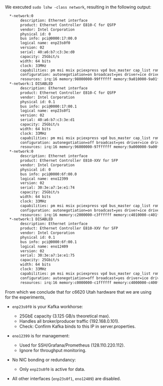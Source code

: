 We executed `sudo lshw -class network`, resulting in the following output:

```txt
  *-network:0
       description: Ethernet interface
       product: Ethernet Controller E810-C for QSFP
       vendor: Intel Corporation
       physical id: 0
       bus info: pci@0000:17:00.0
       logical name: enp23s0f0
       version: 02
       serial: 40:a6:b7:c3:3e:d0
       capacity: 25Gbit/s
       width: 64 bits
       clock: 33MHz
       capabilities: pm msi msix pciexpress vpd bus_master cap_list rom ethernet physical fibre 25000bt-fd autonegotiation
       configuration: autonegotiation=on broadcast=yes driver=ice driverversion=5.15.0-143-generic duplex=full firmware=4.51 0x8001e843 23.0.8 ip=192.168.0.101 latency=0 link=yes multicast=yes
       resources: irq:16 memory:98000000-99ffffff memory:9a010000-9a01ffff memory:9a100000-9a1fffff
  *-network:1 DISABLED
       description: Ethernet interface
       product: Ethernet Controller E810-C for QSFP
       vendor: Intel Corporation
       physical id: 0.1
       bus info: pci@0000:17:00.1
       logical name: enp23s0f1
       version: 02
       serial: 40:a6:b7:c3:3e:d1
       capacity: 25Gbit/s
       width: 64 bits
       clock: 33MHz
       capabilities: pm msi msix pciexpress vpd bus_master cap_list rom ethernet physical 10000bt-fd 25000bt-fd autonegotiation
       configuration: autonegotiation=off broadcast=yes driver=ice driverversion=5.15.0-143-generic firmware=4.51 0x8001e843 23.0.8 latency=0 link=no multicast=yes
       resources: irq:16 memory:96000000-97ffffff memory:9a000000-9a00ffff memory:9a200000-9a2fffff
  *-network:0
       description: Ethernet interface
       product: Ethernet Controller E810-XXV for SFP
       vendor: Intel Corporation
       physical id: 0
       bus info: pci@0000:6f:00.0
       logical name: eno12399
       version: 02
       serial: 30:3e:a7:1e:e1:74
       capacity: 25Gbit/s
       width: 64 bits
       clock: 33MHz
       capabilities: pm msi msix pciexpress vpd bus_master cap_list rom ethernet physical fibre 1000bt-fd 10000bt-fd 25000bt-fd autonegotiation
       configuration: autonegotiation=on broadcast=yes driver=ice driverversion=5.15.0-143-generic duplex=full firmware=4.51 0x8001e501 23.0.8 ip=128.110.220.112 latency=0 link=yes multicast=yes
       resources: irq:16 memory:c2000000-c3ffffff memory:c4010000-c401ffff memory:be800000-be8fffff
  *-network:1 DISABLED
       description: Ethernet interface
       product: Ethernet Controller E810-XXV for SFP
       vendor: Intel Corporation
       physical id: 0.1
       bus info: pci@0000:6f:00.1
       logical name: eno12409
       version: 02
       serial: 30:3e:a7:1e:e1:75
       capacity: 25Gbit/s
       width: 64 bits
       clock: 33MHz
       capabilities: pm msi msix pciexpress vpd bus_master cap_list rom ethernet physical fibre 1000bt-fd 10000bt-fd 25000bt-fd autonegotiation
       configuration: autonegotiation=off broadcast=yes driver=ice driverversion=5.15.0-143-generic firmware=4.51 0x8001e501 23.0.8 latency=0 link=no multicast=yes
       resources: irq:16 memory:c0000000-c1ffffff memory:c4000000-c400ffff memory:be900000-be9fffff
```

From which we conclude that for c6620 Utah hardware that we are using for the experiments,
- `enp23s0f0` is your Kafka workhorse:
    - 25GbE capacity (3.125 GB/s theoretical max).
    - Handles all broker/producer traffic (192.168.0.101).
    - Check: Confirm Kafka binds to this IP in server.properties.

- `eno12399` is for management:
    - Used for SSH/Grafana/Prometheus (128.110.220.112).
    - Ignore for throughput monitoring.

- No NIC bonding or redundancy:
    - Only `enp23s0f0` is active for data.

- All other interfaces (`enp23s0f1`, `eno12409`) are disabled.
